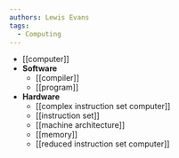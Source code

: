 ```yaml
---
authors: Lewis Evans
tags:
  - Computing
---
```

- [[computer]]
- **Software**
	- [[compiler]]
	- [[program]]
- **Hardware**
	- [[complex instruction set computer]]
	- [[instruction set]]
	- [[machine architecture]]
	- [[memory]]
	- [[reduced instruction set computer]]